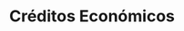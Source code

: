 ---
title: "Créditos Económicos"
url: /guayaquil/creditos-economicos-rodolfo-baquerizo-nazur/
shop: electrónica
---